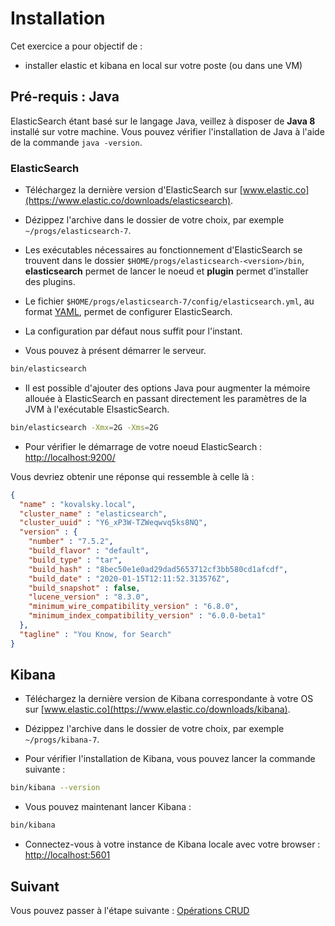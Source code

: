 # Installation

Cet exercice a pour objectif de :
* installer elastic et kibana en local sur votre poste (ou dans une VM)


## Pré-requis :  Java

ElasticSearch étant basé sur le langage Java, veillez à disposer de **Java 8** installé sur votre machine. Vous pouvez vérifier l'installation de Java à l'aide de la commande `java -version`.

### ElasticSearch

* Téléchargez la dernière version d'ElasticSearch sur [www.elastic.co](https://www.elastic.co/downloads/elasticsearch).

* Dézippez l'archive dans le dossier de votre choix, par exemple `~/progs/elasticsearch-7`.

* Les exécutables nécessaires au fonctionnement d'ElasticSearch se trouvent dans le dossier `$HOME/progs/elasticsearch-<version>/bin`, **elasticsearch** permet de lancer le noeud et **plugin** permet d'installer des plugins.

* Le fichier `$HOME/progs/elasticsearch-7/config/elasticsearch.yml`, au format [YAML](http://fr.wikipedia.org/wiki/YAML), permet de configurer ElasticSearch.

* La configuration par défaut nous suffit pour l'instant.

* Vous pouvez à présent démarrer le serveur.

```bash
bin/elasticsearch
```

* Il est possible d'ajouter des options Java pour augmenter la mémoire allouée à ElasticSearch en passant directement les paramètres de la JVM à l'exécutable ElsasticSearch.

```bash
bin/elasticsearch -Xmx=2G -Xms=2G
```

* Pour vérifier le démarrage de votre noeud ElasticSearch : [http://localhost:9200/](http://localhost:9200/)

Vous devriez obtenir une réponse qui ressemble à celle là :
```json
{
  "name" : "kovalsky.local",
  "cluster_name" : "elasticsearch",
  "cluster_uuid" : "Y6_xP3W-TZWeqwvq5ks8NQ",
  "version" : {
    "number" : "7.5.2",
    "build_flavor" : "default",
    "build_type" : "tar",
    "build_hash" : "8bec50e1e0ad29dad5653712cf3bb580cd1afcdf",
    "build_date" : "2020-01-15T12:11:52.313576Z",
    "build_snapshot" : false,
    "lucene_version" : "8.3.0",
    "minimum_wire_compatibility_version" : "6.8.0",
    "minimum_index_compatibility_version" : "6.0.0-beta1"
  },
  "tagline" : "You Know, for Search"
}
```

## Kibana

* Téléchargez la dernière version de Kibana correspondante à votre OS sur [www.elastic.co](https://www.elastic.co/downloads/kibana).

* Dézippez l'archive dans le dossier de votre choix, par exemple `~/progs/kibana-7`.

* Pour vérifier l'installation de Kibana, vous pouvez lancer la commande suivante :

```bash
bin/kibana --version
```

* Vous pouvez maintenant lancer Kibana :

```bash
bin/kibana
```

* Connectez-vous à votre instance de Kibana locale avec votre browser : [http://localhost:5601](http://localhost:5601)

## Suivant

Vous pouvez passer à l'étape suivante : [Opérations CRUD](./exerice-2-crud.md)

